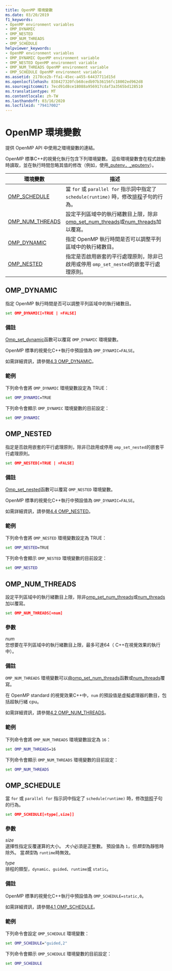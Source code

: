 ```yaml
---
title: OpenMP 環境變數
ms.date: 03/20/2019
f1_keywords:
- OpenMP environment variables
- OMP_DYNAMIC
- OMP_NESTED
- OMP_NUM_THREADS
- OMP_SCHEDULE
helpviewer_keywords:
- OpenMP environment variables
- OMP_DYNAMIC OpenMP environment variable
- OMP_NESTED OpenMP environment variable
- OMP_NUM_THREADS OpenMP environment variable
- OMP_SCHEDULE OpenMP environment variable
ms.assetid: 2178ce2b-ffa1-45ec-a455-64437711d15d
ms.openlocfilehash: 838427320fcb68cedb97b36156fc18002ed962d8
ms.sourcegitcommit: 7ecd91d8ce18088a956917cdaf3a3565bd128510
ms.translationtype: MT
ms.contentlocale: zh-TW
ms.lasthandoff: 03/16/2020
ms.locfileid: "79417002"
---
```

# <a name="openmp-environment-variables"></a>OpenMP 環境變數

提供 OpenMP API 中使用之環境變數的連結。

OpenMP 標準C++的視覺化執行包含下列環境變數。 這些環境變數會在程式啟動時讀取，並在執行時間忽略其值的修改（例如，使用[_putenv，_wputenv](../../../c-runtime-library/reference/putenv-wputenv.md)）。

|環境變數|描述|
|--------------------|-----------|
|[OMP_SCHEDULE](#omp-schedule)|當 `for` 或 `parallel for` 指示詞中指定了 `schedule(runtime)` 時，修改[排程](openmp-clauses.md#schedule)子句的行為。|
|[OMP_NUM_THREADS](#omp-num-threads)|設定平列區域中的執行緒數目上限，除非[omp_set_num_threads](openmp-functions.md#omp-set-num-threads)或[num_threads](openmp-clauses.md#num-threads)加以覆寫。|
|[OMP_DYNAMIC](#omp-dynamic)|指定 OpenMP 執行時間是否可以調整平列區域中的執行緒數目。|
|[OMP_NESTED](#omp-nested)|指定是否啟用嵌套的平行處理原則，除非已啟用或停用 `omp_set_nested`的嵌套平行處理原則。|

## <a name="omp-dynamic"></a>OMP_DYNAMIC

指定 OpenMP 執行時間是否可以調整平列區域中的執行緒數目。

```cmd
set OMP_DYNAMIC[=TRUE | =FALSE]
```

### <a name="remarks"></a>備註

[Omp_set_dynamic](openmp-functions.md#omp-set-dynamic)函數可以覆寫 `OMP_DYNAMIC` 環境變數。

OpenMP 標準的視覺化C++執行中預設值為 `OMP_DYNAMIC=FALSE`。

如需詳細資訊，請參閱[4.3 OMP_DYNAMIC](../../../parallel/openmp/4-3-omp-dynamic.md)。

### <a name="example"></a>範例

下列命令會將 `OMP_DYNAMIC` 環境變數設定為 TRUE：

```cmd
set OMP_DYNAMIC=TRUE
```

下列命令會顯示 `OMP_DYNAMIC` 環境變數的目前設定：

```cmd
set OMP_DYNAMIC
```

## <a name="omp-nested"></a>OMP_NESTED

指定是否啟用嵌套的平行處理原則，除非已啟用或停用 `omp_set_nested`的嵌套平行處理原則。

```cmd
set OMP_NESTED[=TRUE | =FALSE]
```

### <a name="remarks"></a>備註

[Omp_set_nested](openmp-functions.md#omp-set-nested)函數可以覆寫 `OMP_NESTED` 環境變數。

OpenMP 標準的視覺化C++執行中預設值為 `OMP_DYNAMIC=FALSE`。

如需詳細資訊，請參閱[4.4 OMP_NESTED](../../../parallel/openmp/4-4-omp-nested.md)。

### <a name="example"></a>範例

下列命令會將 `OMP_NESTED` 環境變數設定為 TRUE：

```cmd
set OMP_NESTED=TRUE
```

下列命令會顯示 `OMP_NESTED` 環境變數的目前設定：

```cmd
set OMP_NESTED
```

## <a name="omp-num-threads"></a>OMP_NUM_THREADS

設定平列區域中的執行緒數目上限，除非[omp_set_num_threads](openmp-functions.md#omp-set-num-threads)或[num_threads](openmp-clauses.md#num-threads)加以覆寫。

```cmd
set OMP_NUM_THREADS[=num]
```

### <a name="parameters"></a>參數

*num*<br/>
您想要在平列區域中的執行緒數目上限，最多可達64（ C++在視覺效果的執行中）。

### <a name="remarks"></a>備註

`OMP_NUM_THREADS` 環境變數可以由[omp_set_num_threads](openmp-functions.md#omp-set-num-threads)函數或[num_threads](openmp-clauses.md#num-threads)覆寫。

在 OpenMP standard 的視覺效果C++中，`num` 的預設值是虛擬處理器的數目，包括超執行緒 cpu。

如需詳細資訊，請參閱[4.2 OMP_NUM_THREADS](../../../parallel/openmp/4-2-omp-num-threads.md)。

### <a name="example"></a>範例

下列命令會將 `OMP_NUM_THREADS` 環境變數設定為 `16`：

```cmd
set OMP_NUM_THREADS=16
```

下列命令會顯示 `OMP_NUM_THREADS` 環境變數的目前設定：

```cmd
set OMP_NUM_THREADS
```

## <a name="omp-schedule"></a>OMP_SCHEDULE

當 `for` 或 `parallel for` 指示詞中指定了 `schedule(runtime)` 時，修改[排程](openmp-clauses.md#schedule)子句的行為。

```cmd
set OMP_SCHEDULE[=type[,size]]
```

### <a name="parameters"></a>參數

*size*<br/>
選擇性指定反覆運算的大小。 *大小*必須是正整數。 預設值為 `1`，但*類型*為靜態時除外。 當*類型*為 `runtime`時無效。

*type*<br/>
排程的類型，`dynamic`、`guided`、`runtime`或 `static`。

### <a name="remarks"></a>備註

OpenMP 標準的視覺化C++執行中預設值為 `OMP_SCHEDULE=static,0`。

如需詳細資訊，請參閱[4.1 OMP_SCHEDULE](../../../parallel/openmp/4-1-omp-schedule.md)。

### <a name="example"></a>範例

下列命令會設定 `OMP_SCHEDULE` 環境變數：

```cmd
set OMP_SCHEDULE="guided,2"
```

下列命令會顯示 `OMP_SCHEDULE` 環境變數的目前設定：

```cmd
set OMP_SCHEDULE
```
